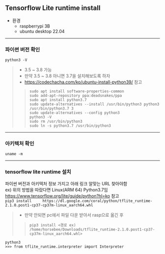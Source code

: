 ## Tensorflow Lite runtime install
+ 환경
  + raspberrypi 3B
  + ubuntu desktop 22.04
* * *
### 파이썬 버전 확인   
```python3 -V```   
> + 3.5 ~ 3.8 가능   
> + 만약 3.5 ~ 3.8 아니면 3.7을 설치해보도록 하자   
> + https://codechacha.com/ko/ubuntu-install-python39/ 참고   
>>  ```sudo apt install software-properties-common```   
  ```sudo add-apt-repository ppa:deadsnakes/ppa```   
  ```sudo apt install python3.7```   
  ```sudo update-alternatives --install /usr/bin/python3 python3 /usr/bin/python3.7 3```   
  ```sudo update-alternatives --config python3```   
  ```python3 -V```   
  ```sudo rm /usr/bin/python3```   
  ```sudo ln -s python3.7 /usr/bin/python3```   
   
* * *
### 아키텍처 확인  
```uname -m```   
   
* * *
### tensorflow lite runtime 설치   
파이썬 버전과 아키텍처 정보 가지고 아래 링크 알맞는 URL 찾아야함   
ex) 위의 방법을 따랐다면 Linux(ARM 64) Python3.7임   
https://www.tensorflow.org/lite/guide/python?hl=ko 참고   
```pip3 install 	https://dl.google.com/coral/python/tflite_runtime-2.1.0.post1-cp37-cp37m-linux_aarch64.whl```   
> + 만약 안되면 pc에서 파일 다운 받아서 rasp으로 옮긴 후   
>> ```pip3 install <경로 ex) /home/horsebee/Downloads/tflite_runtime-2.1.0.post1-cp37-cp37m-linux_aarch64.whl>```   

```python3```   
```>>> from tflite_runtime.interpreter import Interpreter```   
